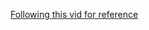 [Following this vid for reference](https://www.youtube.com/watch?v=mJ3bGvy0WAY&ab_channel=JavaScriptMastery)
